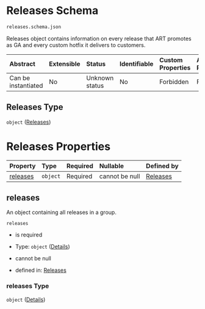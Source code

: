 # Releases Schema

```txt
releases.schema.json
```

Releases object contains information on every release that ART promotes as GA and every custom hotfix it delivers to customers.

| Abstract            | Extensible | Status         | Identifiable | Custom Properties | Additional Properties | Access Restrictions | Defined In                                                                 |
| :------------------ | :--------- | :------------- | :----------- | :---------------- | :-------------------- | :------------------ | :------------------------------------------------------------------------- |
| Can be instantiated | No         | Unknown status | No           | Forbidden         | Forbidden             | none                | [releases.schema.json](../out/releases.schema.json "open original schema") |

## Releases Type

`object` ([Releases](releases.md))

# Releases Properties

| Property              | Type     | Required | Nullable       | Defined by                                                                              |
| :-------------------- | :------- | :------- | :------------- | :-------------------------------------------------------------------------------------- |
| [releases](#releases) | `object` | Required | cannot be null | [Releases](releases-properties-releases.md "releases.schema.json#/properties/releases") |

## releases

An object containing all releases in a group.

`releases`

*   is required

*   Type: `object` ([Details](releases-properties-releases.md))

*   cannot be null

*   defined in: [Releases](releases-properties-releases.md "releases.schema.json#/properties/releases")

### releases Type

`object` ([Details](releases-properties-releases.md))
